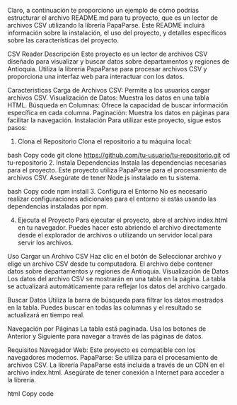 
Claro, a continuación te proporciono un ejemplo de cómo podrías estructurar el archivo README.md para tu proyecto, que es un lector de archivos CSV utilizando la librería PapaParse. Este README incluirá información sobre la instalación, el uso del proyecto, y detalles específicos sobre las características del proyecto.

CSV Reader
Descripción
Este proyecto es un lector de archivos CSV diseñado para visualizar y buscar datos sobre departamentos y regiones de Antioquia. Utiliza la librería PapaParse para procesar archivos CSV y proporciona una interfaz web para interactuar con los datos.

Características
Carga de Archivos CSV: Permite a los usuarios cargar archivos CSV.
Visualización de Datos: Muestra los datos en una tabla HTML.
Búsqueda en Columnas: Ofrece la capacidad de buscar información específica en cada columna.
Paginación: Muestra los datos en páginas para facilitar la navegación.
Instalación
Para utilizar este proyecto, sigue estos pasos:

1. Clona el Repositorio
Clona el repositorio a tu máquina local:

bash
Copy code
git clone https://github.com/tu-usuario/tu-repositorio.git
cd tu-repositorio
2. Instala Dependencias
Instala las dependencias necesarias para el proyecto. Este proyecto utiliza PapaParse para el procesamiento de archivos CSV. Asegúrate de tener Node.js instalado en tu sistema.

bash
Copy code
npm install
3. Configura el Entorno
No es necesario realizar configuraciones adicionales para el entorno si estás usando las dependencias instaladas por npm.

4. Ejecuta el Proyecto
Para ejecutar el proyecto, abre el archivo index.html en tu navegador. Puedes hacer esto abriendo el archivo directamente desde el explorador de archivos o utilizando un servidor local para servir los archivos.

Uso
Cargar un Archivo CSV
Haz clic en el botón de Seleccionar archivo y elige un archivo CSV desde tu computadora.
El archivo debe contener datos sobre departamentos y regiones de Antioquia.
Visualización de Datos
Los datos del archivo CSV se mostrarán en una tabla en la página. La tabla se actualizará automáticamente para reflejar los datos del archivo cargado.

Buscar Datos
Utiliza la barra de búsqueda para filtrar los datos mostrados en la tabla. Puedes buscar en todas las columnas y el resultado se actualizará en tiempo real.

Navegación por Páginas
La tabla está paginada. Usa los botones de Anterior y Siguiente para navegar a través de las páginas de datos.

Requisitos
Navegador Web: Este proyecto es compatible con los navegadores modernos.
PapaParse: Se utiliza para el procesamiento de archivos CSV.
La librería PapaParse está incluida a través de un CDN en el archivo index.html. Asegúrate de tener conexión a Internet para acceder a la librería.

html
Copy code
<script src="https://cdnjs.cloudflare.com/ajax/libs/PapaParse/5.3.0/papaparse.min.js"></script>
